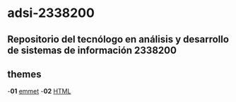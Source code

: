 # adsi-2338200
Repositorio del tecnólogo en análisis y desarrollo de sistemas de información 2338200
---
## themes

-**01** [emmet](01-emmet/)
-**02** [HTML](02-html)

